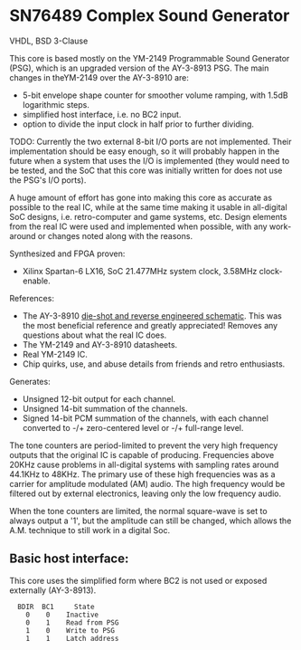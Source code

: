 # SN76489 Complex Sound Generator

VHDL, BSD 3-Clause

This core is based mostly on the YM-2149 Programmable Sound Generator (PSG), which is an upgraded version of the AY-3-8913 PSG.  The main changes in theYM-2149 over the AY-3-8910 are:

  * 5-bit envelope shape counter for smoother volume ramping, with 1.5dB logarithmic steps.
  * simplified host interface, i.e. no BC2 input.
  * option to divide the input clock in half prior to further dividing.


TODO: Currently the two external 8-bit I/O ports are not implemented.  Their implementation should be easy enough, so it will probably happen in the future when a system that uses the I/O is implemented (they would need to be tested, and the SoC that this core was initially written for does not use the PSG's I/O ports).

A huge amount of effort has gone into making this core as accurate as possible to the real IC, while at the same time making it usable in all-digital SoC designs, i.e. retro-computer and game systems, etc.  Design elements from the real IC were used and implemented when possible, with any work-around or changes noted along with the reasons.

Synthesized and FPGA proven:

  * Xilinx Spartan-6 LX16, SoC 21.477MHz system clock, 3.58MHz clock-enable.


References:

  * The AY-3-8910 [die-shot and reverse engineered schematic][1].  This was the most beneficial reference and greatly appreciated!  Removes any questions about what the real IC does.
  * The YM-2149 and AY-3-8910 datasheets.
  * Real YM-2149 IC.
  * Chip quirks, use, and abuse details from friends and retro enthusiasts.

[1]: https://github.com/lvd2/ay-3-8910_reverse_engineered


Generates:

  * Unsigned 12-bit output for each channel.
  * Unsigned 14-bit summation of the channels.
  * Signed 14-bit PCM summation of the channels, with each channel converted to -/+ zero-centered level or -/+ full-range level.

The tone counters are period-limited to prevent the very high frequency outputs that the original IC is capable of producing.  Frequencies above 20KHz cause problems in all-digital systems with sampling rates around 44.1KHz to 48KHz.  The primary use of these high frequencies was as a carrier for amplitude modulated (AM) audio.  The high frequency would be filtered out by external electronics, leaving only the low frequency audio.

When the tone counters are limited, the normal square-wave is set to always output a '1', but the amplitude can still be changed, which allows the A.M. technique to still work in a digital Soc.


## Basic host interface:

This core uses the simplified form where BC2 is not used or exposed externally (AY-3-8913).
```
  BDIR  BC1     State
    0    0    Inactive
    0    1    Read from PSG
    1    0    Write to PSG
    1    1    Latch address
```
